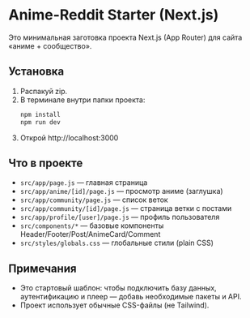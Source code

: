# Anime-Reddit Starter (Next.js)

Это минимальная заготовка проекта Next.js (App Router) для сайта «аниме + сообщество».

## Установка
1. Распакуй zip.
2. В терминале внутри папки проекта:
   ```bash
   npm install
   npm run dev
   ```
3. Открой http://localhost:3000

## Что в проекте
- `src/app/page.js` — главная страница
- `src/app/anime/[id]/page.js` — просмотр аниме (заглушка)
- `src/app/community/page.js` — список веток
- `src/app/community/[id]/page.js` — страница ветки с постами
- `src/app/profile/[user]/page.js` — профиль пользователя
- `src/components/*` — базовые компоненты Header/Footer/Post/AnimeCard/Comment
- `src/styles/globals.css` — глобальные стили (plain CSS)

## Примечания
- Это стартовый шаблон: чтобы подключить базу данных, аутентификацию и плеер — добавь необходимые пакеты и API.
- Проект использует обычные CSS-файлы (не Tailwind).
